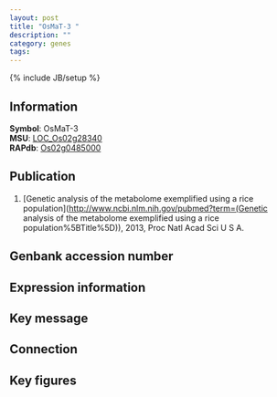 ```yaml
---
layout: post
title: "OsMaT-3 "
description: ""
category: genes
tags: 
---
```

{% include JB/setup %}

## Information
__Symbol__: OsMaT-3   
__MSU__: [LOC_Os02g28340](http://rice.plantbiology.msu.edu/cgi-bin/ORF_infopage.cgi?orf=LOC_Os02g28340)  
__RAPdb__: [Os02g0485000](http://rapdb.dna.affrc.go.jp/viewer/gbrowse_details/irgsp1?name=Os02g0485000)  

## Publication
1. [Genetic analysis of the metabolome exemplified using a rice population](http://www.ncbi.nlm.nih.gov/pubmed?term=(Genetic analysis of the metabolome exemplified using a rice population%5BTitle%5D)), 2013, Proc Natl Acad Sci U S A.

## Genbank accession number

## Expression information

## Key message

## Connection

## Key figures



